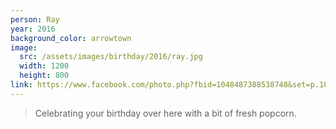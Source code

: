 ```yaml
---
person: Ray
year: 2016
background_color: arrowtown
image:
  src: /assets/images/birthday/2016/ray.jpg
  width: 1200
  height: 800
link: https://www.facebook.com/photo.php?fbid=1048487388538748&set=p.1048487388538748&type=3&theater
---
```


> Celebrating your birthday over here with a bit of fresh popcorn.
